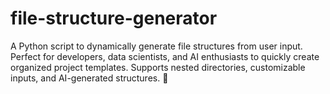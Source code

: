 # file-structure-generator
A Python script to dynamically generate file structures from user input. Perfect for developers, data scientists, and AI enthusiasts to quickly create organized project templates. Supports nested directories, customizable inputs, and AI-generated structures. 🚀
